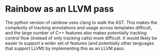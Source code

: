 # Rainbow as an LLVM pass

The python version of rainbow uses clang to walk the AST. This makes the
complexity of tracking annotations and usage across templates difficult, and the
large number of C++ features also makes potentially tracking control flow
(instead of only tracking calls) more difficult. It would likely be easier to
support a wider set of features (and potentially other languages that support
LLVM) by implementing this as an LLVM pass.
